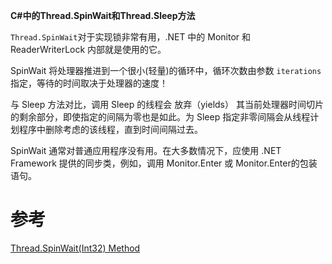 **C#中的Thread.SpinWait和Thread.Sleep方法**

`Thread.SpinWait`对于实现锁非常有用，.NET 中的 Monitor 和 ReaderWriterLock 内部就是使用的它。

SpinWait 将处理器推进到一个很小(轻量)的循环中，循环次数由参数 `iterations` 指定，等待的时间取决于处理器的速度！

与 Sleep 方法对比，调用 Sleep 的线程会 放弃（yields） 其当前处理器时间切片的剩余部分，即使指定的间隔为零也是如此。为 Sleep 指定非零间隔会从线程计划程序中删除考虑的该线程，直到时间间隔过去。

SpinWait 通常对普通应用程序没有用。在大多数情况下，应使用 .NET Framework 提供的同步类，例如，调用 Monitor.Enter 或 Monitor.Enter的包装语句。

# 参考

[Thread.SpinWait(Int32) Method](https://learn.microsoft.com/en-us/dotnet/api/system.threading.thread.spinwait?view=netframework-4.6.2&f1url=%3FappId%3DDev16IDEF1%26l%3DZH-CN%26k%3Dk(System.Threading.Thread.SpinWait)%3Bk(TargetFrameworkMoniker-.NETFramework%2CVersion%253Dv4.6.2)%3Bk(DevLang-csharp)%26rd%3Dtrue)